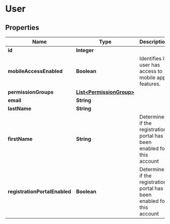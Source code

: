 

# User

## Properties

Name | Type | Description | Notes
------------ | ------------- | ------------- | -------------
**id** | **Integer** |  | 
**mobileAccessEnabled** | **Boolean** | Identifies if user has access to mobile app features. | 
**permissionGroups** | [**List&lt;PermissionGroup&gt;**](PermissionGroup.md) |  |  [optional]
**email** | **String** |  | 
**lastName** | **String** |  |  [optional]
**firstName** | **String** | Determines if the registration portal has been enabled for this account |  [optional]
**registrationPortalEnabled** | **Boolean** | Determines if the registration portal has been enabled for this account | 




